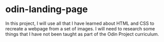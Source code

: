 # odin-landing-page

In this project, I will use all that I have learned about HTML and CSS to recreate a webpage from a set of images. I will need to research some things that I have not been taught as part of the Odin Project curriculum. 
